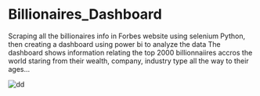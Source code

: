 # Billionaires_Dashboard
Scraping all the billionaires info in Forbes website using selenium Python, then creating a dashboard using power bi to analyze the data 
The dashboard shows information relating the top 2000 billionnaiires accros the world staring from their wealth, company, industry type all the way to their ages...

![dd](https://github.com/anas6666/Billionaires_Dashboard/assets/140655442/6449e6f4-b03c-4b4a-b870-6e0546a972d7)
